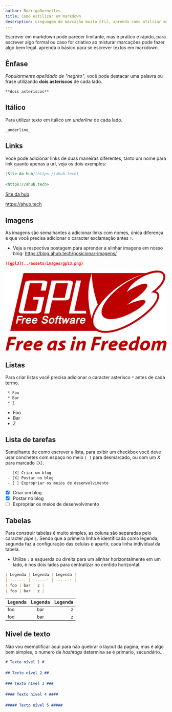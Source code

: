 ```yaml
---
author: RodrigoDornelles
title: Como estilizar em markdown
description: Linguagem de marcação muito útil, aprenda como utilizar markdown.
---
```


Escrever em markdown pode parecer limitante, mas é pratico e rápido, para escrever algo formal ou caso for criativo ao misturar marcações pode fazer algo bem legal. aprenda o básico para se escrever textos em markdown.

## Ênfase ##

_Popularmente apelidado de "negrito"_, você pode destacar uma palavra ou frase utilizando **dois asteriscos** de cada lado.

```MARKDOWN
**dois asteriscos**
```

## Itálico ##

Para utilizar texto em itálico um _underline_ de cada lado.

```MARKDOWN
_underline_
```

## Links ##

Você pode adicionar links de duas maneiras diferentes, tanto um nome para link quanto apenas a url, veja os dois exemplos:

```MARKDOWN
[Site da hub](https://ahub.tech)

<https://ahub.tech>
```

[Site da hub](https://ahub.tech)

<https://ahub.tech>

## Imagens ##

As imagens são semalhantes a adicionar links com nomes, única diferença é que você precisa adicionar o caracter exclamação antes `!`.

* Veja a respectiva postagem para aprender a alinhar imagens em nosso blog: <https://blog.ahub.tech/posicionar-imagens/>

```MARKDOWN
![gpl3](../assets/images/gpl3.png)
```

![gpl3](../assets/images/gpl3.png)

## Listas ##

Para criar listas você precisa adicionar o caracter asterisco `*` antes de cada termo.

```
 * Foo
 * Bar
 * Z
```

 * Foo
 * Bar
 * Z

## Lista de tarefas ##

Semelhante de como escrever a lista, para exibir um checkbox você deve usar conchetes com espaço no meio `[ ]` para desmarcado, ou com um _X_ para marcado `[X]`.

```
 - [X] Criar um blog
 - [X] Postar no blog
 - [ ] Expropriar os meios de desenvolvimento
```

 - [X] Criar um blog
 - [X] Postar no blog
 - [ ] Expropriar os meios de desenvolvimento

## Tabelas ##

Para construir tabelas é muito simples, as coluna são separadas pelo caracter _pipe_ `|`. Sendo que a primeira linha é identificada como legenda, segunda faz a configuração das celulas e apartir, cada linha individual da tabela.

* Utilize `:` a esquerda ou direita para um alinhar horizontalmente em um lado, e nos dois lados para centralizar no centido horizontal.

```MARKDOWN
| Legenda | Legenda | Legenda |
| :------ | :-----: | ------: |
| foo | bar | z |
| foo | bar | z |
```

| Legenda | Legenda | Legenda |
| :------ | :-----: | ------: |
| foo | bar | z |
| foo | bar | z |

## Nível de texto ##

Não vou exemplificar aqui para não quebrar o layout da pagina, mas é algo bem simples, o numero de _hashtags_ determina se é primario, secundário...

```MARKDOWN
# Texto nível 1 #

## Texto nível 2 ##

### Texto nível 3 ###

#### Texto nível 4 ####

##### Texto nível 5 #####
```
